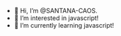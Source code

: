 - 👋 Hi, I’m @SANTANA-CAOS.
- 👀 I’m interested in javascript!
- 🌱 I’m currently learning javascript!
